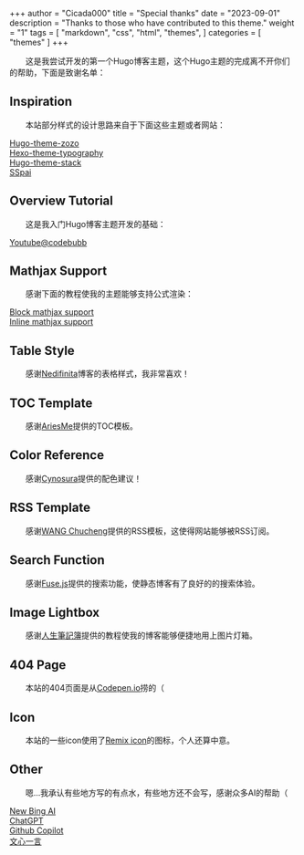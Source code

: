 +++
author = "Cicada000"
title = "Special thanks"
date = "2023-09-01"
description = "Thanks to those who have contributed to this theme."
weight = "1"
tags = [
    "markdown",
    "css",
    "html",
    "themes",
]
categories = [
    "themes"
]
+++

&emsp;&emsp;这是我尝试开发的第一个Hugo博客主题，这个Hugo主题的完成离不开你们的帮助，下面是致谢名单：

## Inspiration

&emsp;&emsp;本站部分样式的设计思路来自于下面这些主题或者网站：

[Hugo-theme-zozo](https://github.com/varkai/hugo-theme-zozo)
<br>
[Hexo-theme-typography](https://github.com/SumiMakito/hexo-theme-typography)
<br>
[Hugo-theme-stack](https://github.com/CaiJimmy/hugo-theme-stack)
<br>
[SSpai](https://sspai.com/)

## Overview Tutorial

&emsp;&emsp;这是我入门Hugo博客主题开发的基础：

[Youtube@codebubb](https://www.youtube.com/@codebubb)

## Mathjax Support

&emsp;&emsp;感谢下面的教程使我的主题能够支持公式渲染：

[Block mathjax support](https://blog.csdn.net/winter2121/article/details/105576380)
<br>
[Inline mathjax support](https://github.com/xianmin/hugo-theme-jane/issues/53)

## Table Style

&emsp;&emsp;感谢[Nedifinita](https://nedifinita.me/)博客的表格样式，我非常喜欢！

## TOC Template

&emsp;&emsp;感谢[AriesMe](https://www.ariesme.com/posts/2019/add_toc_for_hugo/)提供的TOC模板。

## Color Reference

&emsp;&emsp;感谢[Cynosura](https://cynosura.one/)提供的配色建议！

## RSS Template

&emsp;&emsp;感谢[WANG Chucheng](https://www.wangchucheng.com/zh/)提供的RSS模板，这使得网站能够被RSS订阅。

## Search Function

&emsp;&emsp;感谢[Fuse.js](https://www.fusejs.io/)提供的搜索功能，使静态博客有了良好的的搜索体验。

## Image Lightbox

&emsp;&emsp;感谢[人生筆記簿](https://blog.muxilong.com/pocket/hugo/hugo-%E4%BD%BF%E7%94%A8-fancybox-%E5%AE%9E%E7%8E%B0%E5%9B%BE%E7%89%87%E7%81%AF%E7%AE%B1-%E6%94%BE%E5%A4%A7%E5%8A%9F%E8%83%BD/)提供的教程使我的博客能够便捷地用上图片灯箱。

## 404 Page

&emsp;&emsp;本站的404页面是从[Codepen.io](https://codepen.io/MysticReborn/pen/rygqao)捞的（

## Icon

&emsp;&emsp;本站的一些icon使用了[Remix icon](https://remixicon.com)的图标，个人还算中意。

## Other

&emsp;&emsp;嗯...我承认有些地方写的有点水，有些地方还不会写，感谢众多AI的帮助（

[New Bing AI](https://bing.com)
<br>
[ChatGPT](https://chat.openai.com/)
<br>
[Github Copilot](https://github.com/features/copilot)
<br>
[文心一言](https://yiyan.baidu.com)